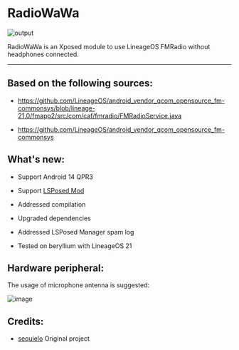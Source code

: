 # RadioWaWa
![output](https://github.com/user-attachments/assets/9f3c5e31-d618-4981-87e5-3bea9ae2fab6)

RadioWaWa is an Xposed module to use LineageOS FMRadio without headphones connected.

---

## **Based on the following sources:**

- https://github.com/LineageOS/android_vendor_qcom_opensource_fm-commonsys/blob/lineage-21.0/fmapp2/src/com/caf/fmradio/FMRadioService.java
  
- https://github.com/LineageOS/android_vendor_qcom_opensource_fm-commonsys

## What's new:

* Support Android 14 QPR3

* Support [LSPosed Mod](https://github.com/mywalkb/LSPosed_mod)

* Addressed compilation

* Upgraded dependencies

* Addressed LSPosed Manager spam log

* Tested on beryllium with LineageOS 21

## Hardware peripheral:

The usage of microphone antenna is suggested:

![image](https://user-images.githubusercontent.com/7214961/173235387-505979da-d92d-4356-b090-e37e265ffba3.png)

## Credits:

* [sequielo](https://github.com/sequielo/LFRWH) Original project
